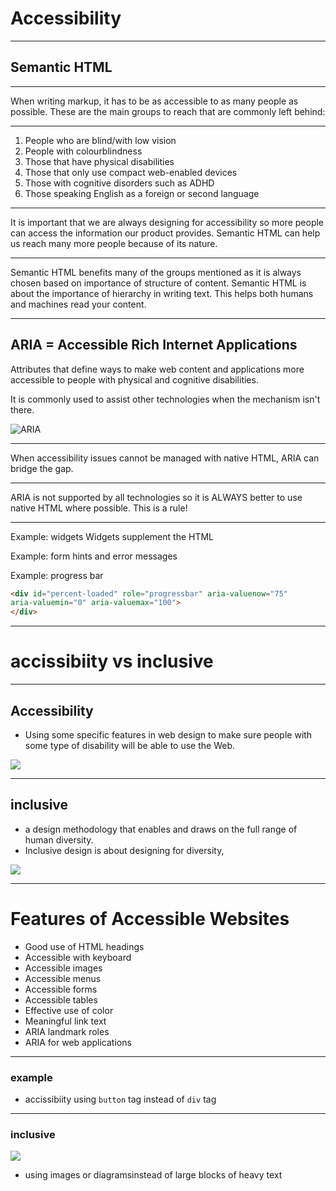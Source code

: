 # Accessibility 

---

## Semantic HTML

---

When writing markup, it has to be as accessible to as many people as possible. These are the main groups to reach that are commonly left behind:

---

1) People who are blind/with low vision
2) People with colourblindness
3) Those that have physical disabilities
4) Those that only use compact web-enabled devices
5) Those with cognitive disorders such as ADHD
6) Those speaking English as a foreign or second language

---

It is important that we are always designing for accessibility so more people can access the information our product provides. Semantic HTML can help us reach many more people because of its nature. 

---

Semantic HTML benefits many of the groups mentioned as it is always chosen based on importance of structure of content. Semantic HTML is about the importance of hierarchy in writing text. This helps both humans and machines read your content. 

---

## ARIA = Accessible Rich Internet Applications

Attributes that define ways to make web content and applications more accessible to people with physical and cognitive disabilities.

It is commonly used to assist other technologies when the mechanism isn't there. 

![ARIA ](ARIA.jpeg)

---

When accessibility issues cannot be managed with native HTML, ARIA can bridge the gap.

---

ARIA is not supported by all technologies so it is ALWAYS better to use native HTML where possible. This is a rule!

---

Example: widgets
Widgets supplement the HTML

Example: form hints and error messages

Example: progress bar

``` html
<div id="percent-loaded" role="progressbar" aria-valuenow="75"
aria-valuemin="0" aria-valuemax="100">
</div>

```

---


# accissibiity vs inclusive

---

 ## Accessibility 

- Using some specific features in web design to  make sure people with some type of disability will be able to use the Web.


![](https://i.imgur.com/IeUe6Q3.jpg)

---

## inclusive

- a design methodology that enables and draws on the full range of human diversity.
- Inclusive design is about designing for diversity,

![](https://i.imgur.com/NB3cuEg.jpg)


---

# Features of Accessible Websites
- Good use of HTML headings
- Accessible with keyboard
- Accessible images
- Accessible menus
- Accessible forms
- Accessible tables
- Effective use of color
- Meaningful link text
- ARIA landmark roles
- ARIA for web applications

---

### example 
- accissibiity
  using `button` tag instead of `div` tag
  
---

### inclusive
![](https://i.imgur.com/4TaWqG0.png)


- using images or diagramsinstead of large blocks of heavy text

